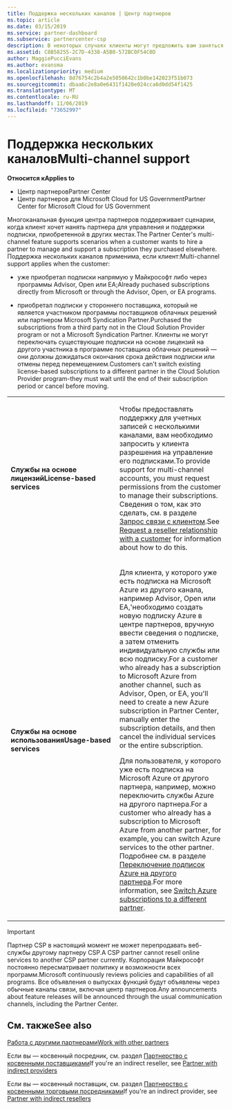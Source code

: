 ```yaml
---
title: Поддержка нескольких каналов | Центр партнеров
ms.topic: article
ms.date: 03/15/2019
ms.service: partner-dashboard
ms.subservice: partnercenter-csp
description: В некоторых случаях клиенты могут предложить вам заняться подготовкой к работе и поддержкой их подписки, которую они приобрели в другом месте.
ms.assetid: C8B58255-2C7D-4338-A5B0-572BC0F54C0D
author: MaggiePucciEvans
ms.author: evansma
ms.localizationpriority: medium
ms.openlocfilehash: 8d76754c2b4a2e5050642c1b0be142023f51b073
ms.sourcegitcommit: dbaa6c2e8a0e6431f1420e024cca6d0dd54f1425
ms.translationtype: MT
ms.contentlocale: ru-RU
ms.lasthandoff: 11/06/2019
ms.locfileid: "73652997"
---
```

# <a name="multi-channel-support"></a><span data-ttu-id="6fa25-103">Поддержка нескольких каналов</span><span class="sxs-lookup"><span data-stu-id="6fa25-103">Multi-channel support</span></span>

<span data-ttu-id="6fa25-104">**Относится к**</span><span class="sxs-lookup"><span data-stu-id="6fa25-104">**Applies to**</span></span>

-  <span data-ttu-id="6fa25-105">Центр партнеров</span><span class="sxs-lookup"><span data-stu-id="6fa25-105">Partner Center</span></span>
-  <span data-ttu-id="6fa25-106">Центр партнеров для Microsoft Cloud for US Government</span><span class="sxs-lookup"><span data-stu-id="6fa25-106">Partner Center for Microsoft Cloud for US Government</span></span>


<span data-ttu-id="6fa25-107">Многоканальная функция центра партнеров поддерживает сценарии, когда клиент хочет нанять партнера для управления и поддержки подписки, приобретенной в других местах.</span><span class="sxs-lookup"><span data-stu-id="6fa25-107">The Partner Center's multi-channel feature supports scenarios when a customer wants to hire a partner to manage and support a subscription they purchased elsewhere.</span></span> <span data-ttu-id="6fa25-108">Поддержка нескольких каналов применима, если клиент:</span><span class="sxs-lookup"><span data-stu-id="6fa25-108">Multi-channel support applies when the customer:</span></span>

-   <span data-ttu-id="6fa25-109">уже приобретал подписки напрямую у Майкрософт либо через программы Advisor, Open или EA;</span><span class="sxs-lookup"><span data-stu-id="6fa25-109">Already puchased subscriptions directly from Microsoft or through the Advisor, Open, or EA programs.</span></span>

-   <span data-ttu-id="6fa25-110">приобретал подписки у стороннего поставщика, который не является участником программы поставщиков облачных решений или партнером Microsoft Syndication Partner.</span><span class="sxs-lookup"><span data-stu-id="6fa25-110">Purchased the subscriptions from a third party not in the Cloud Solution Provider program or not a Microsoft Syndication Partner.</span></span> <span data-ttu-id="6fa25-111">Клиенты не могут переключать существующие подписки на основе лицензий на другого участника в программе поставщика облачных решений — они должны дожидаться окончания срока действия подписки или отмены перед перемещением.</span><span class="sxs-lookup"><span data-stu-id="6fa25-111">Customers can't switch existing license-based subscriptions to a different partner in the Cloud Solution Provider program-they must wait until the end of their subscription period or cancel before moving.</span></span>


<table>
<colgroup>
<col width="50%" />
<col width="50%" />
</colgroup>
<tbody>
<tr class="odd">
<td><p><span data-ttu-id="6fa25-112"><strong>Службы на основе лицензий</strong></span><span class="sxs-lookup"><span data-stu-id="6fa25-112"><strong>License-based services</strong></span></span></p></td>
<td><p><span data-ttu-id="6fa25-113">Чтобы предоставлять поддержку для учетных записей с несколькими каналами, вам необходимо запросить у клиента разрешения на управление его подписками.</span><span class="sxs-lookup"><span data-stu-id="6fa25-113">To provide support for multi-channel accounts, you must request permissions from the customer to manage their subscriptions.</span></span> <span data-ttu-id="6fa25-114">Сведения о том, как это сделать, см. в разделе <a href="request-a-relationship-with-a-customer.md" data-raw-source="[Request a reseller relationship with a customer](request-a-relationship-with-a-customer.md)">Запрос связи с клиентом</a>.</span><span class="sxs-lookup"><span data-stu-id="6fa25-114">See <a href="request-a-relationship-with-a-customer.md" data-raw-source="[Request a reseller relationship with a customer](request-a-relationship-with-a-customer.md)">Request a reseller relationship with a customer</a> for information about how to do this.</span></span></p></td>
</tr>
<tr class="even">
<td><p><span data-ttu-id="6fa25-115"><strong>Службы на основе использования</strong></span><span class="sxs-lookup"><span data-stu-id="6fa25-115"><strong>Usage-based services</strong></span></span></p></td>
<td>
<p><span data-ttu-id="6fa25-116">Для клиента, у которого уже есть подписка на Microsoft Azure из другого канала, например Advisor, Open или EA,&#39;необходимо создать новую подписку Azure в центре партнеров, вручную ввести сведения о подписке, а затем отменить индивидуальную службы или всю подписку.</span><span class="sxs-lookup"><span data-stu-id="6fa25-116">For a customer who already has a subscription to Microsoft Azure from another channel, such as Advisor, Open, or EA, you&#39;ll need to create a new Azure subscription in Partner Center, manually enter the subscription details, and then cancel the individual services or the entire subscription.</span></span></p>
<p><span data-ttu-id="6fa25-117">Для пользователя, у которого уже есть подписка на Microsoft Azure от другого партнера, например, можно переключить службы Azure на другого партнера.</span><span class="sxs-lookup"><span data-stu-id="6fa25-117">For a customer who already has a subscription to Microsoft Azure from another partner, for example, you can switch Azure services to the other partner.</span></span> <span data-ttu-id="6fa25-118">Подробнее см. в разделе <a href="switch-azure-subscriptions-to-a-different-partner.md" data-raw-source="[Switch Azure subscriptions to a different partner](switch-azure-subscriptions-to-a-different-partner.md)">Переключение подписок Azure на другого партнера</a>.</span><span class="sxs-lookup"><span data-stu-id="6fa25-118">For more information, see <a href="switch-azure-subscriptions-to-a-different-partner.md" data-raw-source="[Switch Azure subscriptions to a different partner](switch-azure-subscriptions-to-a-different-partner.md)">Switch Azure subscriptions to a different partner</a>.</span></span></p>
</td>
</tr>
</tbody>
</table>

> [!IMPORTANT]  
> <span data-ttu-id="6fa25-119">Партнер CSP в настоящий момент не может перепродавать веб-службы другому партнеру CSP.</span><span class="sxs-lookup"><span data-stu-id="6fa25-119">A CSP partner cannot resell online services to another CSP partner currently.</span></span> <span data-ttu-id="6fa25-120">Корпорация Майкрософт постоянно пересматривает политику и возможности всех программ.</span><span class="sxs-lookup"><span data-stu-id="6fa25-120">Microsoft continuously reviews policies and capabilities of all programs.</span></span> <span data-ttu-id="6fa25-121">Все объявления о выпусках функций будут объявлены через обычные каналы связи, включая центр партнеров.</span><span class="sxs-lookup"><span data-stu-id="6fa25-121">Any announcements about feature releases will be announced through the usual communication channels, including the Partner Center.</span></span> 

## <a name="see-also"></a><span data-ttu-id="6fa25-122">См. также</span><span class="sxs-lookup"><span data-stu-id="6fa25-122">See also</span></span>

[<span data-ttu-id="6fa25-123">Работа с другими партнерами</span><span class="sxs-lookup"><span data-stu-id="6fa25-123">Work with other partners</span></span>](work-with-other-partners.md)

<span data-ttu-id="6fa25-124">Если вы — косвенный посредник, см. раздел [Партнерство с косвенными поставщиками](indirect-reseller-tasks-in-partner-center.md)</span><span class="sxs-lookup"><span data-stu-id="6fa25-124">If you're an indirect reseller, see [Partner with indirect providers](indirect-reseller-tasks-in-partner-center.md)</span></span>

<span data-ttu-id="6fa25-125">Если вы — косвенный поставщик, см. раздел [Партнерство с косвенными торговыми посредниками](indirect-provider-tasks-in-partner-center.md)</span><span class="sxs-lookup"><span data-stu-id="6fa25-125">If you're an indirect provider, see [Partner with indirect resellers](indirect-provider-tasks-in-partner-center.md)</span></span> 

 

 



